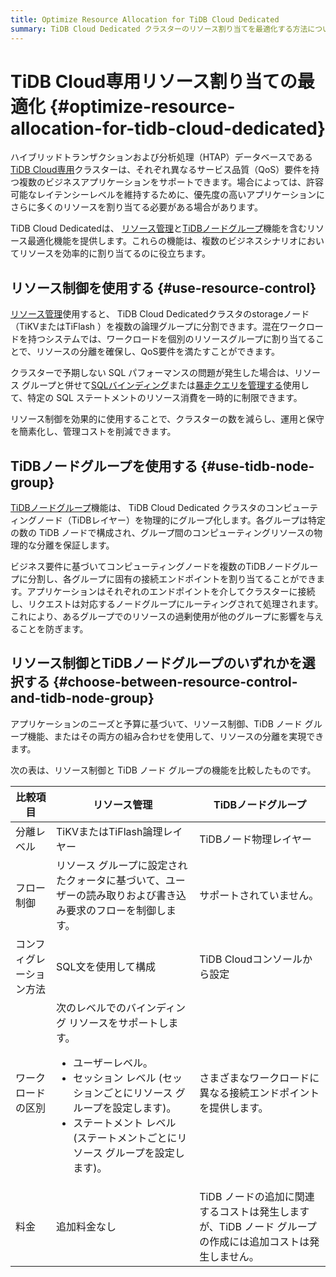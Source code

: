 ```yaml
---
title: Optimize Resource Allocation for TiDB Cloud Dedicated
summary: TiDB Cloud Dedicated クラスターのリソース割り当てを最適化する方法について説明します。
---
```


# TiDB Cloud専用リソース割り当ての最適化 {#optimize-resource-allocation-for-tidb-cloud-dedicated}

ハイブリッドトランザクションおよび分析処理（HTAP）データベースである[TiDB Cloud専用](/tidb-cloud/select-cluster-tier.md#tidb-cloud-dedicated)クラスターは、それぞれ異なるサービス品質（QoS）要件を持つ複数のビジネスアプリケーションをサポートできます。場合によっては、許容可能なレイテンシーレベルを維持するために、優先度の高いアプリケーションにさらに多くのリソースを割り当てる必要がある場合があります。

TiDB Cloud Dedicatedは、 [リソース管理](/tidb-resource-control-ru-groups.md)と[TiDBノードグループ](/tidb-cloud/tidb-node-group-overview.md)機能を含むリソース最適化機能を提供します。これらの機能は、複数のビジネスシナリオにおいてリソースを効率的に割り当てるのに役立ちます。

## リソース制御を使用する {#use-resource-control}

[リソース管理](/tidb-resource-control-ru-groups.md)使用すると、 TiDB Cloud Dedicatedクラスタのstorageノード（TiKVまたはTiFlash ）を複数の論理グループに分割できます。混在ワークロードを持つシステムでは、ワークロードを個別のリソースグループに割り当てることで、リソースの分離を確保し、QoS要件を満たすことができます。

クラスターで予期しない SQL パフォーマンスの問題が発生した場合は、リソース グループと併せて[SQLバインディング](/sql-statements/sql-statement-create-binding.md)または[暴走クエリを管理する](/tidb-resource-control-runaway-queries.md)使用して、特定の SQL ステートメントのリソース消費を一時的に制限できます。

リソース制御を効果的に使用することで、クラスターの数を減らし、運用と保守を簡素化し、管理コストを削減できます。

## TiDBノードグループを使用する {#use-tidb-node-group}

[TiDBノードグループ](/tidb-cloud/tidb-node-group-overview.md)機能は、 TiDB Cloud Dedicated クラスタのコンピューティングノード（TiDBレイヤー）を物理的にグループ化します。各グループは特定の数の TiDB ノードで構成され、グループ間のコンピューティングリソースの物理的な分離を保証します。

ビジネス要件に基づいてコンピューティングノードを複数のTiDBノードグループに分割し、各グループに固有の接続エンドポイントを割り当てることができます。アプリケーションはそれぞれのエンドポイントを介してクラスターに接続し、リクエストは対応するノードグループにルーティングされて処理されます。これにより、あるグループでのリソースの過剰使用が他のグループに影響を与えることを防ぎます。

## リソース制御とTiDBノードグループのいずれかを選択する {#choose-between-resource-control-and-tidb-node-group}

アプリケーションのニーズと予算に基づいて、リソース制御、TiDB ノード グループ機能、またはその両方の組み合わせを使用して、リソースの分離を実現できます。

次の表は、リソース制御と TiDB ノード グループの機能を比較したものです。

| 比較項目         | リソース管理                                                                                                                                               | TiDBノードグループ                                                |
| ------------ | ---------------------------------------------------------------------------------------------------------------------------------------------------- | ---------------------------------------------------------- |
| 分離レベル        | TiKVまたはTiFlash論理レイヤー                                                                                                                                 | TiDBノード物理レイヤー                                              |
| フロー制御        | リソース グループに設定されたクォータに基づいて、ユーザーの読み取りおよび書き込み要求のフローを制御します。                                                                                               | サポートされていません。                                               |
| コンフィグレーション方法 | SQL文を使用して構成                                                                                                                                          | TiDB Cloudコンソールから設定                                        |
| ワークロードの区別    | 次のレベルでのバインディング リソースをサポートします。<ul><li>ユーザーレベル。</li><li>セッション レベル (セッションごとにリソース グループを設定します)。</li><li>ステートメント レベル (ステートメントごとにリソース グループを設定します)。</li></ul> | さまざまなワークロードに異なる接続エンドポイントを提供します。                            |
| 料金           | 追加料金なし                                                                                                                                               | TiDB ノードの追加に関連するコストは発生しますが、TiDB ノード グループの作成には追加コストは発生しません。 |
